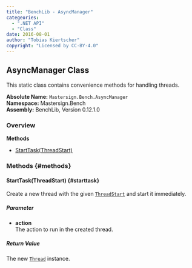 ```yaml
---
title: "BenchLib - AsyncManager"
categeories:
  - ".NET API"
  - "Class"
date: 2016-08-01
author: "Tobias Kiertscher"
copyright: "Licensed by CC-BY-4.0"
---
```


## AsyncManager Class
This static class contains convenience methods for handling threads. 

**Absolute Name:** `Mastersign.Bench.AsyncManager`  
**Namespace:** Mastersign.Bench  
**Assembly:** BenchLib, Version 0.12.1.0



### Overview
**Methods**

* [StartTask(ThreadStart)](#starttask)

### Methods {#methods}

#### StartTask(ThreadStart) {#starttask}
Create a new thread with the given  [`ThreadStart`](/clr-api/system-threading-threadstart/) and start it immediately. 

##### Parameter

* **action**  
  The action to run in the created thread.

##### Return Value
The new  [`Thread`](/clr-api/system-threading-thread/) instance.

